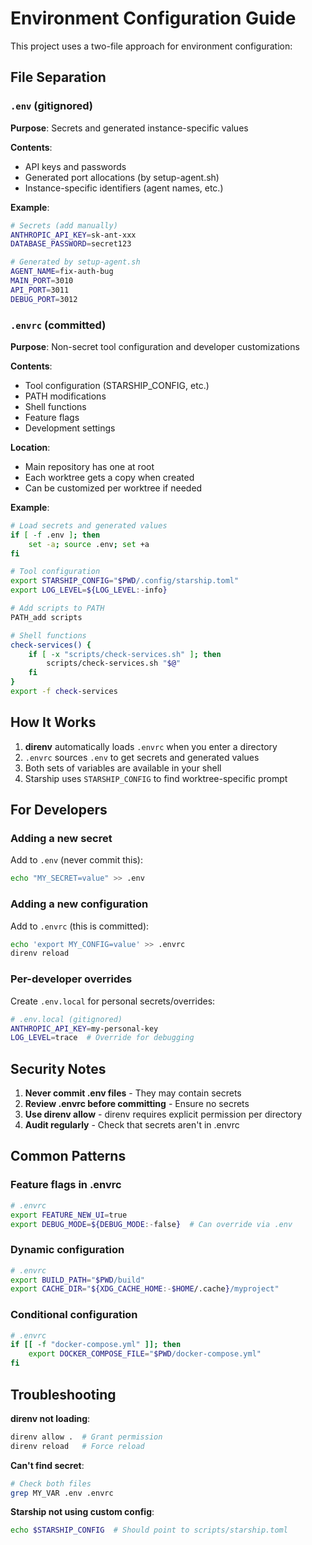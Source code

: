 # Environment Configuration Guide

This project uses a two-file approach for environment configuration:

## File Separation

### `.env` (gitignored)
**Purpose**: Secrets and generated instance-specific values

**Contents**:
- API keys and passwords
- Generated port allocations (by setup-agent.sh)
- Instance-specific identifiers (agent names, etc.)

**Example**:
```bash
# Secrets (add manually)
ANTHROPIC_API_KEY=sk-ant-xxx
DATABASE_PASSWORD=secret123

# Generated by setup-agent.sh
AGENT_NAME=fix-auth-bug
MAIN_PORT=3010
API_PORT=3011
DEBUG_PORT=3012
```

### `.envrc` (committed)
**Purpose**: Non-secret tool configuration and developer customizations

**Contents**:
- Tool configuration (STARSHIP_CONFIG, etc.)
- PATH modifications
- Shell functions
- Feature flags
- Development settings

**Location**: 
- Main repository has one at root
- Each worktree gets a copy when created
- Can be customized per worktree if needed

**Example**:
```bash
# Load secrets and generated values
if [ -f .env ]; then
    set -a; source .env; set +a
fi

# Tool configuration
export STARSHIP_CONFIG="$PWD/.config/starship.toml"
export LOG_LEVEL=${LOG_LEVEL:-info}

# Add scripts to PATH
PATH_add scripts

# Shell functions
check-services() {
    if [ -x "scripts/check-services.sh" ]; then
        scripts/check-services.sh "$@"
    fi
}
export -f check-services
```

## How It Works

1. **direnv** automatically loads `.envrc` when you enter a directory
2. `.envrc` sources `.env` to get secrets and generated values
3. Both sets of variables are available in your shell
4. Starship uses `STARSHIP_CONFIG` to find worktree-specific prompt

## For Developers

### Adding a new secret
Add to `.env` (never commit this):
```bash
echo "MY_SECRET=value" >> .env
```

### Adding a new configuration
Add to `.envrc` (this is committed):
```bash
echo 'export MY_CONFIG=value' >> .envrc
direnv reload
```

### Per-developer overrides
Create `.env.local` for personal secrets/overrides:
```bash
# .env.local (gitignored)
ANTHROPIC_API_KEY=my-personal-key
LOG_LEVEL=trace  # Override for debugging
```

## Security Notes

1. **Never commit .env files** - They may contain secrets
2. **Review .envrc before committing** - Ensure no secrets
3. **Use direnv allow** - direnv requires explicit permission per directory
4. **Audit regularly** - Check that secrets aren't in .envrc

## Common Patterns

### Feature flags in .envrc
```bash
# .envrc
export FEATURE_NEW_UI=true
export DEBUG_MODE=${DEBUG_MODE:-false}  # Can override via .env
```

### Dynamic configuration
```bash
# .envrc
export BUILD_PATH="$PWD/build"
export CACHE_DIR="${XDG_CACHE_HOME:-$HOME/.cache}/myproject"
```

### Conditional configuration
```bash
# .envrc
if [[ -f "docker-compose.yml" ]]; then
    export DOCKER_COMPOSE_FILE="$PWD/docker-compose.yml"
fi
```

## Troubleshooting

**direnv not loading**:
```bash
direnv allow .  # Grant permission
direnv reload   # Force reload
```

**Can't find secret**:
```bash
# Check both files
grep MY_VAR .env .envrc
```

**Starship not using custom config**:
```bash
echo $STARSHIP_CONFIG  # Should point to scripts/starship.toml
```